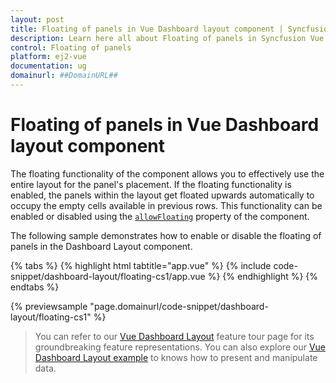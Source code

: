 ```yaml
---
layout: post
title: Floating of panels in Vue Dashboard layout component | Syncfusion
description: Learn here all about Floating of panels in Syncfusion Vue Dashboard layout component of Syncfusion Essential JS 2 and more.
control: Floating of panels 
platform: ej2-vue
documentation: ug
domainurl: ##DomainURL##
---
```


# Floating of panels in Vue Dashboard layout component

The floating functionality of the component allows you to effectively use the entire layout for the panel's placement. If the floating functionality is enabled, the panels within the layout get floated upwards automatically to occupy the empty cells available in previous rows. This functionality can be enabled or disabled using the [`allowFloating`](https://ej2.syncfusion.com/vue/documentation/api/dashboard-layout/#allowfloating) property of the component.

The following sample demonstrates how to enable or disable the floating of panels in the Dashboard Layout component.

{% tabs %}
{% highlight html tabtitle="app.vue" %}
{% include code-snippet/dashboard-layout/floating-cs1/app.vue %}
{% endhighlight %}
{% endtabs %}
        
{% previewsample "page.domainurl/code-snippet/dashboard-layout/floating-cs1" %}

> You can refer to our [Vue Dashboard Layout](https://www.syncfusion.com/vue-components/vue-dashboard-layout) feature tour page for its groundbreaking feature representations. You can also explore our [Vue Dashboard Layout example](https://ej2.syncfusion.com/vue/demos/#/bootstrap5/dashboard-layout/default.html) to knows how to present and manipulate data.
